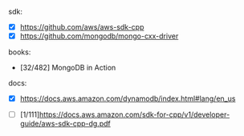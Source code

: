 
sdk:

- [x] https://github.com/aws/aws-sdk-cpp
- [x] https://github.com/mongodb/mongo-cxx-driver

books:

- [32/482] MongoDB in Action

docs:

- [x] https://docs.aws.amazon.com/dynamodb/index.html#lang/en_us

- [ ] [1/111]https://docs.aws.amazon.com/sdk-for-cpp/v1/developer-guide/aws-sdk-cpp-dg.pdf
